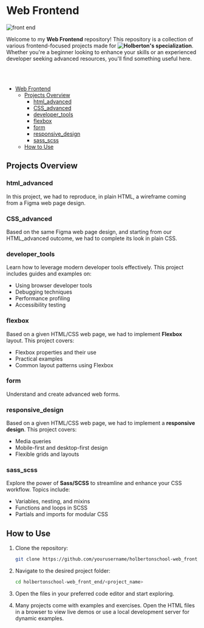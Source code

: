 # Web Frontend

![front end](https://i.imgur.com/HS8R9F4.png)

Welcome to my **Web Frontend** repository!
This repository is a collection of various frontend-focused projects made for **![Holberton](https://www.holbertonschool.com/)'s specialization**. Whether you're a beginner looking to enhance your skills or an experienced developer seeking advanced resources, you'll find something useful here.

<br /><br />

- [Web Frontend](#web-frontend)
  - [Projects Overview](#projects-overview)
    - [html\_advanced](#html_advanced)
    - [CSS\_advanced](#css_advanced)
    - [developer\_tools](#developer_tools)
    - [flexbox](#flexbox)
    - [form](#form)
    - [responsive\_design](#responsive_design)
    - [sass\_scss](#sass_scss)
  - [How to Use](#how-to-use)

## Projects Overview

### html_advanced
In this project, we had to reproduce, in plain HTML, a wireframe coming from a Figma web page design.

### CSS_advanced
Based on the same Figma web page design, and starting from our HTML_advanced outcome, we had to complete its look in plain CSS.

### developer_tools
Learn how to leverage modern developer tools effectively. This project includes guides and examples on:
- Using browser developer tools
- Debugging techniques
- Performance profiling
- Accessibility testing

### flexbox
Based on a given HTML/CSS web page, we had to implement **Flexbox** layout. This project covers:
- Flexbox properties and their use
- Practical examples
- Common layout patterns using Flexbox

### form
Understand and create advanced web forms.

### responsive_design
Based on a given HTML/CSS web page, we had to implement a **responsive design**. This project covers:
- Media queries
- Mobile-first and desktop-first design
- Flexible grids and layouts

### sass_scss
Explore the power of **Sass/SCSS** to streamline and enhance your CSS workflow. Topics include:
- Variables, nesting, and mixins
- Functions and loops in SCSS
- Partials and imports for modular CSS


## How to Use
1. Clone the repository:
   ```bash
   git clone https://github.com/yourusername/holbertonschool-web_front_end.git
   ```

2. Navigate to the desired project folder:
   ```bash
   cd holbertonschool-web_front_end/<project_name>
   ```

3. Open the files in your preferred code editor and start exploring.

4. Many projects come with examples and exercises. Open the HTML files in a browser to view live demos or use a local development server for dynamic examples.

